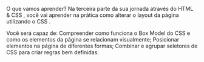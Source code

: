 O que vamos aprender?
Na terceira parte da sua jornada através do HTML & CSS , você vai aprender na prática como alterar o layout da página utilizando o CSS .

Você será capaz de:
Compreender como funciona o Box Model do CSS e como os elementos da página se relacionam visualmente;
Posicionar elementos na página de diferentes formas;
Combinar e agrupar seletores de CSS para criar regras bem definidas.
